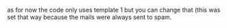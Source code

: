 as for now the code only uses template 1 but you can change that (this was set that way because the mails were always sent to spam.
